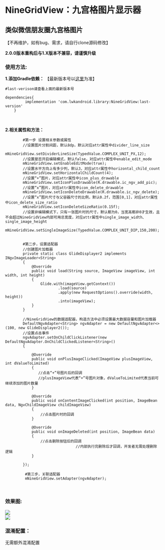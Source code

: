 NineGridView：九宫格图片显示器
====
类似微信朋友圈九宫格图片
------

【不再维护，如有bug、需求，请自行clone源码修改】



**2.0.0版本重构后与1.X版本不兼容，请谨慎升级**

### 使用方法:

**1.添加Gradle依赖：**
【最新版本号以[这里](https://github.com/Vanish136/NineGridView/releases)为准】

```
#last-verison请查看上面的最新版本号

dependencies{
         implementation 'com.lwkandroid.library:NineGridView:last-version'
    }
```
<br/>

**2.相关属性和方法：**

```
        #第一步 设置相关参数或属性        
        //设置图片分割间距，默认8dp，默认对应attr属性中divider_line_size
        mNineGridView.setDividerLineSize(TypedValue.COMPLEX_UNIT_PX,12);
        //设置是否开启编辑模式，默认false，对应attr属性中enable_edit_mode
        mNineGridView.setEnableEditMode(true);
        //设置水平方向上有多少列，默认3，对应attr属性中horizontal_child_count
        mNineGridView.setHorizontalChildCount(4);
        //设置“+”图片，对应attr属性中icon_plus_drawable
        mNineGridView.setIconPlusDrawable(R.drawable.ic_ngv_add_pic);
        //设置“x”图片，对应attr属性中icon_delete_drawable
        mNineGridView.setIconDeleteDrawable(R.drawable.ic_ngv_delete);
        //设置“x”图片尺寸与父容器尺寸的比例，默认0.2f，范围[0,1]，对应attr属性中icon_delete_size_ratio
        mNineGridView.setIconDeleteSizeRatio(0.15f);
        //设置非编辑模式下，只有一张图片时的尺寸，默认都为0，当宽高都非0才生效，且不会超过NineGridView内部可用总宽度，对应attr属性中single_image_width、single_image_height
        mNineGridView.setSingleImageSize(TypedValue.COMPLEX_UNIT_DIP,150,200);
  

        #第二步，设置适配器
        //创建图片加载器
        private static class GlideDisplayer2 implements INgvImageLoader<String>
        {
            @Override
            public void load(String source, ImageView imageView, int width, int height)
            {
                Glide.with(imageView.getContext())
                        .load(source)
                        .apply(new RequestOptions().override(width, height))
                        .into(imageView);
            }
        }

        //NineGridView的数据适配器，构造方法中必须设置最大数据容量和图片加载器
        DefaultNgvAdapter<String> ngvAdapter = new DefaultNgvAdapter<>(100, new GlideDisplayer2());
        //设置点击事件
        ngvAdapter.setOnChildClickListener(new DefaultNgvAdapter.OnChildClickedListener<String>()
        {

            @Override
            public void onPlusImageClicked(ImageView plusImageView, int dValueToLimited)
            {
               //点击“+”号图片后的回调
               //plusImageView代表“+”号图片对象，dValueToLimited代表当前可继续添加的图片数量
            }

            @Override
            public void onContentImageClicked(int position, ImageBean data, NgvChildImageView childImageView)
            {
                //点击图片时的回调
            }

            @Override
            public void onImageDeleted(int position, ImageBean data)
            {
                //点击删除按钮后的回调
                                //内部执行完删除后才回调，开发者无需处理删除逻辑
            }
          
        });

         #第三步，关联适配器
         mNineGridView.setAdapter(ngvAdapter);
```
<br/>

### 效果图:
![](https://github.com/LwkCoder/NineGridView/raw/master/screenshoot/sample1.jpg) <br />
![](https://github.com/LwkCoder/NineGridView/raw/master/screenshoot/sample2.jpg)

### 混淆配置：
无需额外混淆配置
